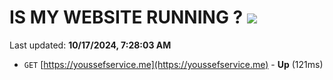 # IS MY WEBSITE RUNNING ? [![](https://img.shields.io/static/v1?label=Sponsor&message=%E2%9D%A4&logo=GitHub&color=%23fe8e86)](https://github.com/sponsors/Youssef-Lehmam)

Last updated: **10/17/2024, 7:28:03 AM**

- `GET` [https://youssefservice.me](https://youssefservice.me) - **Up** (121ms)
